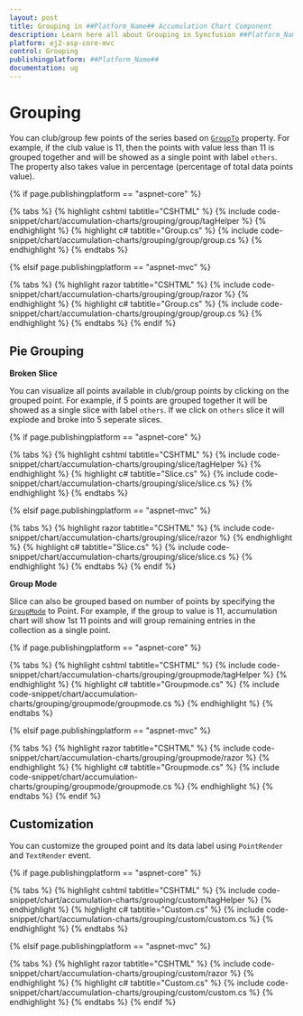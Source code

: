 ```yaml
---
layout: post
title: Grouping in ##Platform_Name## Accumulation Chart Component
description: Learn here all about Grouping in Syncfusion ##Platform_Name## Accumulation Chart component of Syncfusion Essential JS 2 and more.
platform: ej2-asp-core-mvc
control: Grouping
publishingplatform: ##Platform_Name##
documentation: ug
---
```


<!-- markdownlint-disable MD036 -->

# Grouping

You can club/group few points of the series based on
[`GroupTo`](https://help.syncfusion.com/cr/aspnetcore-js2/Syncfusion.EJ2.Charts.AccumulationSeries.html#Syncfusion_EJ2_Charts_AccumulationSeries_GroupTo)
property. For example, if the club value is 11, then the points with value less than 11 is grouped together
and will be showed as a single point with label `others`. The property also takes value in percentage
(percentage of total data points value).

{% if page.publishingplatform == "aspnet-core" %}

{% tabs %}
{% highlight cshtml tabtitle="CSHTML" %}
{% include code-snippet/chart/accumulation-charts/grouping/group/tagHelper %}
{% endhighlight %}
{% highlight c# tabtitle="Group.cs" %}
{% include code-snippet/chart/accumulation-charts/grouping/group/group.cs %}
{% endhighlight %}
{% endtabs %}

{% elsif page.publishingplatform == "aspnet-mvc" %}

{% tabs %}
{% highlight razor tabtitle="CSHTML" %}
{% include code-snippet/chart/accumulation-charts/grouping/group/razor %}
{% endhighlight %}
{% highlight c# tabtitle="Group.cs" %}
{% include code-snippet/chart/accumulation-charts/grouping/group/group.cs %}
{% endhighlight %}
{% endtabs %}
{% endif %}



## Pie Grouping

**Broken Slice**

You can visualize all points available in club/group points by clicking on the grouped point. For example, if 5 points are grouped together it will be showed as a single slice with label `others`. If we click on `others` slice it will explode and broke into 5 seperate slices.

{% if page.publishingplatform == "aspnet-core" %}

{% tabs %}
{% highlight cshtml tabtitle="CSHTML" %}
{% include code-snippet/chart/accumulation-charts/grouping/slice/tagHelper %}
{% endhighlight %}
{% highlight c# tabtitle="Slice.cs" %}
{% include code-snippet/chart/accumulation-charts/grouping/slice/slice.cs %}
{% endhighlight %}
{% endtabs %}

{% elsif page.publishingplatform == "aspnet-mvc" %}

{% tabs %}
{% highlight razor tabtitle="CSHTML" %}
{% include code-snippet/chart/accumulation-charts/grouping/slice/razor %}
{% endhighlight %}
{% highlight c# tabtitle="Slice.cs" %}
{% include code-snippet/chart/accumulation-charts/grouping/slice/slice.cs %}
{% endhighlight %}
{% endtabs %}
{% endif %}



**Group Mode**

Slice can also be grouped based on number of points by specifying the [`GroupMode`](https://help.syncfusion.com/cr/aspnetcore-js2/Syncfusion.EJ2.Charts.AccumulationSeries.html#Syncfusion_EJ2_Charts_AccumulationSeries_GroupMode)
to Point. For example, if the group to value is 11, accumulation chart will show 1st 11 points and will group remaining entries in the collection as a single point.

{% if page.publishingplatform == "aspnet-core" %}

{% tabs %}
{% highlight cshtml tabtitle="CSHTML" %}
{% include code-snippet/chart/accumulation-charts/grouping/groupmode/tagHelper %}
{% endhighlight %}
{% highlight c# tabtitle="Groupmode.cs" %}
{% include code-snippet/chart/accumulation-charts/grouping/groupmode/groupmode.cs %}
{% endhighlight %}
{% endtabs %}

{% elsif page.publishingplatform == "aspnet-mvc" %}

{% tabs %}
{% highlight razor tabtitle="CSHTML" %}
{% include code-snippet/chart/accumulation-charts/grouping/groupmode/razor %}
{% endhighlight %}
{% highlight c# tabtitle="Groupmode.cs" %}
{% include code-snippet/chart/accumulation-charts/grouping/groupmode/groupmode.cs %}
{% endhighlight %}
{% endtabs %}
{% endif %}



## Customization

You can customize the grouped point and its data label using `PointRender` and `TextRender` event.

{% if page.publishingplatform == "aspnet-core" %}

{% tabs %}
{% highlight cshtml tabtitle="CSHTML" %}
{% include code-snippet/chart/accumulation-charts/grouping/custom/tagHelper %}
{% endhighlight %}
{% highlight c# tabtitle="Custom.cs" %}
{% include code-snippet/chart/accumulation-charts/grouping/custom/custom.cs %}
{% endhighlight %}
{% endtabs %}

{% elsif page.publishingplatform == "aspnet-mvc" %}

{% tabs %}
{% highlight razor tabtitle="CSHTML" %}
{% include code-snippet/chart/accumulation-charts/grouping/custom/razor %}
{% endhighlight %}
{% highlight c# tabtitle="Custom.cs" %}
{% include code-snippet/chart/accumulation-charts/grouping/custom/custom.cs %}
{% endhighlight %}
{% endtabs %}
{% endif %}

